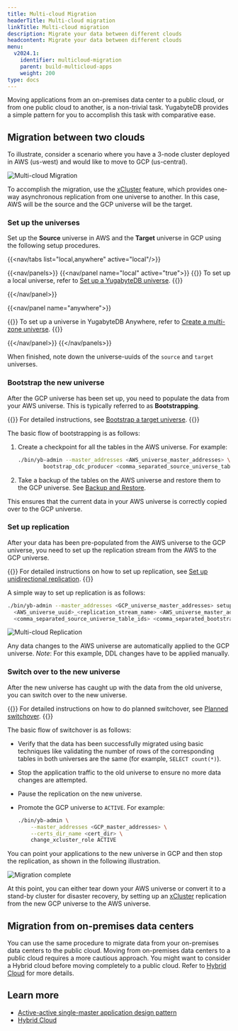 ```yaml
---
title: Multi-cloud Migration
headerTitle: Multi-cloud migration
linkTitle: Multi-cloud migration
description: Migrate your data between different clouds
headcontent: Migrate your data between different clouds
menu:
  v2024.1:
    identifier: multicloud-migration
    parent: build-multicloud-apps
    weight: 200
type: docs
---
```


Moving applications from an on-premises data center to a public cloud, or from one public cloud to another, is a non-trivial task. YugabyteDB provides a simple pattern for you to accomplish this task with comparative ease.

## Migration between two clouds

To illustrate, consider a scenario where you have a 3-node cluster deployed in AWS (us-west) and would like to move to GCP (us-central).

![Multi-cloud Migration](/images/develop/multicloud/multicloud-migration-goal.png)

To accomplish the migration, use the [xCluster](../../../architecture/docdb-replication/async-replication/) feature, which provides one-way asynchronous replication from one universe to another. In this case, AWS will be the source and the GCP universe will be the target.

### Set up the universes

Set up the **Source** universe in AWS and the **Target** universe in GCP using the following setup procedures.

<!-- begin: nav tabs -->
{{<nav/tabs list="local,anywhere" active="local"/>}}

{{<nav/panels>}}
{{<nav/panel name="local" active="true">}}
{{<note>}}
To set up a local universe, refer to <a href="../../../explore/#set-up-yugabytedb-universe">Set up a YugabyteDB universe</a>.
{{</note>}}

<!-- END: local cluster setup instructions -->
{{</nav/panel>}}
<!-- xCluster not currently supported in YBM
{{<nav/panel name="cloud">}} {{<setup/cloud>}} {{</nav/panel>}}
-->
{{<nav/panel name="anywhere">}}

{{<note>}}
To set up a universe in YugabyteDB Anywhere, refer to [Create a multi-zone universe](../../../yugabyte-platform/create-deployments/create-universe-multi-zone/).
{{</note>}}

<!-- END: YBA cluster setup instructions -->
{{</nav/panel>}}
{{</nav/panels>}}
<!-- end: nav tabs -->

When finished, note down the universe-uuids of the `source` and `target` universes.

### Bootstrap the new universe

After the GCP universe has been set up, you need to populate the data from your AWS universe. This is typically referred to as **Bootstrapping**.

{{<tip title="More Details">}}
For detailed instructions, see [Bootstrap a target universe](../../../deploy/multi-dc/async-replication/async-deployment/#bootstrap-a-target-universe).
{{</tip>}}

The basic flow of bootstrapping is as follows:

1. Create a checkpoint for all the tables in the AWS universe. For example:

    ```bash
    ./bin/yb-admin --master_addresses <AWS_universe_master_addresses> \
            bootstrap_cdc_producer <comma_separated_source_universe_table_ids>
    ```

1. Take a backup of the tables on the AWS universe and restore them to the GCP universe. See [Backup and Restore](../../../manage/backup-restore/).

This ensures that the current data in your AWS universe is correctly copied over to the GCP universe.

### Set up replication

After your data has been pre-populated from the AWS universe to the GCP universe, you need to set up the replication stream from the AWS to the GCP universe.

{{<tip title="More Details">}}
For detailed instructions on how to set up replication, see [Set up unidirectional replication](../../../deploy/multi-dc/async-replication/async-deployment/#set-up-unidirectional-replication).
{{</tip>}}

A simple way to set up replication is as follows:

```bash
./bin/yb-admin --master_addresses <GCP_universe_master_addresses> setup_universe_replication \
  <AWS_universe_uuid>_<replication_stream_name> <AWS_universe_master_addresses> \
  <comma_separated_source_universe_table_ids> <comma_separated_bootstrap_ids>
```

![Multi-cloud Replication](/images/develop/multicloud/multicloud-migration-replication.png)

Any data changes to the AWS universe are automatically applied to the GCP universe. _Note_: For this example, DDL changes have to be applied manually.

### Switch over to the new universe

After the new universe has caught up with the data from the old universe, you can switch over to the new universe.

{{<tip title="More Details">}}
For detailed instructions on how to do planned switchover, see [Planned switchover](../../../deploy/multi-dc/async-replication/async-transactional-switchover/#switchover-planned-failover).
{{</tip>}}

The basic flow of switchover is as follows:

- Verify that the data has been successfully migrated using basic techniques like validating the number of rows of the corresponding tables in both universes are the same (for example, `SELECT count(*)`).
- Stop the application traffic to the old universe to ensure no more data changes are attempted.
- Pause the replication on the new universe.
- Promote the GCP universe to `ACTIVE`. For example:

  ```bash
  ./bin/yb-admin \
      --master_addresses <GCP_master_addresses> \
      --certs_dir_name <cert_dir> \
      change_xcluster_role ACTIVE
  ```

You can point your applications to the new universe in GCP and then stop the replication, as shown in the following illustration.

![Migration complete](/images/develop/multicloud/multicloud-migration-complete.png)

At this point, you can either tear down your AWS universe or convert it to a stand-by cluster for disaster recovery, by setting up an [xCluster](../../../architecture/docdb-replication/async-replication/) replication from the new GCP universe to the AWS universe.

## Migration from on-premises data centers

You can use the same procedure to migrate data from your on-premises data centers to the public cloud. Moving from on-premises data centers to a public cloud requires a more cautious approach. You might want to consider a Hybrid cloud before moving completely to a public cloud. Refer to [Hybrid Cloud](../hybrid-cloud) for more details.

## Learn more

- [Active-active single-master application design pattern](../../../develop/build-global-apps/active-active-single-master/)
- [Hybrid Cloud](../hybrid-cloud)
